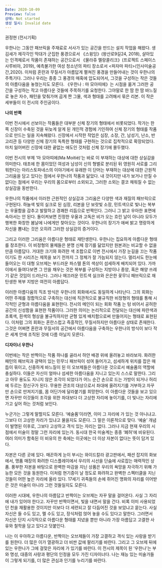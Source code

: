 ```yaml
---
Date: 2020-10-09
Preview: false
상태: Not started
생성 일시: Invalid date
---
```

권정현 (전시기획)

  

  

우한나는 그동안 패브릭을 주재료로 서사가 있는 공간을 만드는 설치 작업을 해왔다. 생김새가 제각각인 막대가 군집한 풍경으로서 《스윙잉》(왕산로9길24, 2018), 살아있는 인격체로서 작품이 존재하는 공간으로서 《물라쥬 멜랑콜리크》(프로젝트 스페이스 사루비아, 2019), 예측불가한 여성 청소년의 파티 장소로서 <파자마 파티>(인사미술공간,2020). 이처럼 혼란과 무질서가 아름답게 펼쳐진 풍경을 만들어내는 것이 우한나의 주특기다. 그러나 우리는 종종 그 풍경의 매혹에 압도되어서, 그것을 구성하는 작은 것들의 아름다움을 놓쳤는지도 모른다. 《우한나 : 마 모아띠에》는 시점을 옮겨 그러한 공간을 구성하는 작고 아름다운 것들에 주목하기를 요청한다. 그야말로 한 땀 한 땀 바느질로 놓은 자수, 패턴을 맞춰가며 곱게 짠 그물, 색과 형태를 고려해서 묶은 리본. 이 작은 세부들이 이 전시의 주인공이다.

**나의 반쪽**

이번 전시에서 선보이는 작품들은 대부분 신체 장기의 형태에서 비롯되었다. 작가는 한쪽 신장이 수축된 것을 뒤늦게 알게 된 개인적 경험에 기인하여 신체 장기의 형태를 작품으로 만드는 일을 지속해왔다. 신장에서 시작한 작업은 심장, 소장, 간, 남성기, 난소, 반고리관 등 다양한 신체 장기의 독특한 형태를 구현하는 것으로 집착적으로 확장되었다. 마치 잃어버린 신장에 대한 끝없는 애도인 것처럼 신체 장기에 몰두했다.

이번 전시의 부제 ‘마 모아띠에(Ma Moitié)’는 바로 이 부재하는 대상에 대한 상실감을 의미한다. 태초에 한 몸이었던 여성과 남성이 신의 형벌로 분리된 뒤 영원히 서로를 그리워한다는 아리스토파네스의 이야기에서 유래한 이 단어는 부재하는 대상에 대한 근원적 그리움을 담고 있다는 점에서 우한나의 작품과 닮았다. 내 것이지만 내가 보거나 만질 수 없다는 점에서 우리는 우리의 몸으로부터 소외되고, 그러한 소외는 결코 채워질 수 없는 상실감을 동반한다.

우한나의 작품에서 이러한 근원적인 상실감과 그리움은 다양한 색과 재질의 패브릭으로 구현된다. 하늘색 빛의 실크로 된 심장, 리본을 단 보랏빛 소장, 민트색으로 빛나는 복부는 우울함을 감추고 발랄하고 경쾌한 리듬으로 반짝인다. 그러니 그 밝고 우아한 표면에 속아서는 안 된다. 돌이켜보면 진정한 우울과 고독은 비가 오는 흐린 날이 아니라 모두가 행복한 화창한 봄날에 나에게만 찾아오는 것이다. 우한나의 장기가 애써 밝고 명랑하게 자신을 뽐내는 것은 오히려 그러한 상실감의 증거이다.

그리고 이러한 그리움은 아름다운 형태로 재탄생한다. 우한나는 집요하게 아름다운 형태를 창조한다. 이 비정형의 물체들은 분명 신체 장기를 닮았지만 원본과는 비교할 수 없을 만큼 아름답다. 거대한 크기와 화려한 색 조합으로 이번 전시에서 가장 눈길을 끄는 작품이기도 한 <Abdomen> 시리즈는 제목을 보기 전까지 그 정체가 잘 가늠되지 않는다. 멀리서도 한눈에 들어오는 이 대형 오브제는 부드러운 파스텔 톤의 색상이 섬세하게 배치되어 있다. 가까이에서 들여다보면 그 안을 채우는 것은 복부를 구성하는 지방이나 종양, 혹은 해양 쓰레기 같은 것임이 드러난다. 그러나 매끄러운 민트색 실크와 은은한 꽃무늬 패브릭으로 재탄생한 복부 지방은 여전히 아름답다.

이러한 아름다움의 직조 방식은 우한나의 회화에서도 동일하게 나타난다. 그의 회화는 어떤 주제를 정합적으로 구축하는 대신에 직관적으로 불규칙한 비정형의 형태를 통해 시각적인 균형과 아름다움을 표현한다. 전시의 메인이 되는 회화 작품 <Hollow>는 텅 비어서 공허한 공간의 신성함을 표현한 작품이다. 그러한 의미는 논리적으로 전달되는 대신에 파란색과 초록색, 흰색의 형상을 불규칙하지만 균형 있게 배치함으로써 만들어지는 형태로 표현된다. 이처럼 그의 회화는 혼란스럽고 즉흥적인, 무질서하지만 아름다운 상태로 존재한다. 그것은 어쩌면 혼란과 무질서의 공간에서 아름다움을 구축하는 우한나의 방식이 보다 작은 세계 안에 조직된 것에 다름 아닐지 모른다.

**디자이너 우한나**

이번에는 작은 반짝이는 작품 하나를 골라서 하얀 배경 위에 올려놓고 바라보자. 화려한 패턴의 패브릭과 광택이 있는 민무늬 패브릭이 섞여 들어가고, 섬세하게 위치를 잡은 매듭이 묶이고, 신중하게 바느질이 된 이 오브제들은 아름다운 것으로서 예술품의 역할에 충실하다. 이들은 자신이 얼마나 섬세한 아름다움을 지니고 있는지 스스로 말한다. 그리고 아무 용도도 지니지 않은 조각이 되었다가 어느 순간 손으로 드는 가방이 되거나 허리에 두르는 장신구가 된다. 무용한 관조의 대상으로서 좌대에 올려지기를 거부하고 자꾸만 손으로 만져지기를, 몸 어딘가에 달라붙기를 희망한다. 이 아름다운 것들을 보고 있으면 자꾸만 이것들이 조각을 위한 좌대보다 더 고상한 자리에 놓이기를, 더 빛나는 자리에 가고 싶어 하는 것처럼 보인다.

누군가는 그렇게 말할지도 모른다. ‘예술품’이라면, 이미 그 자리에 가 있는 것 아니냐고. 그보다 더 고상한 자리가 있냐고 물을지도 모른다. 그 말은 이론적으로 맞다. ‘예술’ 개념이 발명된 이후로, 그보다 고상하고 격식 있는 자리는 없다. 그러나 지금 현재 우리의 시점에서 미술이 정말 그런 자리에 있는가. 동시대 한국 미술계는 종종 ‘폐허’에 비유된다. 여러 의미가 함축된 이 비유의 한 축에는 이곳에는 더 이상 자본이 없다는 뜻이 담겨 있다.

자본은 다른 곳에 있다. 매끈하게 눈이 부시는 와이드칼라 광고판에서, 패션 잡지의 화보에서, 명품 매장의 화려한 디스플레이에서 우리의 시선을 단숨에 사로잡는 매력적인 상품. 풍부한 자본을 바탕으로 완벽한 마감을 지닌 상품은 우리의 욕망을 자극하기 위해 가능한 모든 것을 동원한다. 이처럼 현기증이 날 정도로 화려하고 완벽한 스펙터클을 지닌 것들이 어떤 높은 자리에 올라 있다. 17세기 귀족들의 손에 쥐어진 명화의 자리를 이어받은 것은 미술이 아니라 그런 것들일지도 모른다.

이러한 시대에, 우한나의 아름답고 반짝이는 오브제는 자꾸 말을 걸어온다. 사실 그 자리에 내가 있어야 한다고. 자꾸만 반짝이면서, 빛을 내면서 말을 건다. 비록 이미 사용되었던 천을 재활용한 것이지만 이보다 더 세련되고 잘 다듬어진 것을 보았냐고 묻는다. 사실 자신은 들 수도 있고, 멜 수도 있고, 장식처럼 얹어 놓을 수도 있다고 말한다. 그러면서 자신은 단지 시각적으로 아름다운 형태를 지녔을 뿐만 아니라 가장 아름답고 고결한 사유와 철학을 담고 있다고 덧붙인다.

나는 이 우아하고 아름다운, 반짝이는 오브제들이 가장 고결하고 격식 있는 사랑을 받기를 원한다. 더 많은 이가 열광하고 더 비싼 값에 팔리기를 바란다. 그리고 그 오브제 뒤에 있는 우한나가 그에 걸맞은 자리에 가 있기를 바란다. 이 전시의 제목이 된 ‘우한나’는 부와 명성, 대중의 사랑과 평단의 인정을 모두 가진 디자이너다. 나는 재능 있는 미술가들이 그렇게 되기를, 더 많은 관심과 인기를 누리기를 바란다.